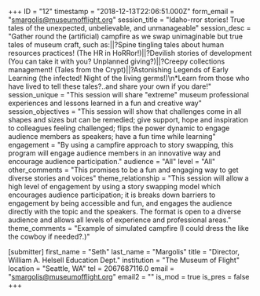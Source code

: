 +++
ID = "12"
timestamp = "2018-12-13T22:06:51.000Z"
form_email = "smargolis@museumofflight.org"
session_title = "Idaho-rror stories! True tales of the unexpected, unbelievable, and unmanageable"
session_desc = "Gather round the (artificial) campfire as we swap unimaginable but true tales of museum craft, such as:||?Spine tingling tales about human resources practices! (The HR in HoRRor!)||?Devilish stories of development (You can take it with you? Unplanned giving?)||?Creepy collections management! (Tales from the Crypt)||?Astonishing Legends of Early Learning (the infected! Night of the living germs!)\n*Learn from those who have lived to tell these tales?..and share your own if you dare!"
session_unique = "This session will share \"extreme\" museum professional experiences and lessons learned in a fun and creative way"
session_objectives = "This session will show that challenges come in all shapes and sizes but can be remedied; give support, hope and inspiration to colleagues feeling challenged; flips the power dynamic to engage audience members as speakers; have a fun time while learning"
engagement = "By using a campfire approach to story swapping, this program will engage audience members in an innovative way and encourage audience participation."
audience = "All"
level = "All"
other_comments = "This promises to be a fun and engaging way to get diverse stories and voices"
theme_relationship = "This session will allow a high level of engagement by using a story swapping model which encourages audience participation; it is breaks down barriers to engagement by being accessible and fun, and engages the audience directly with the topic and the speakers. The format is open to a diverse audience and allows all levels of experience and professional areas."
theme_comments = "Example of simulated campfire (I could dress the like the cowboy if needed?.)"

[submitter]
first_name = "Seth"
last_name = "Margolis"
title = "Director, William A. Helsell Education Dept."
institution = "The Museum of Flight"
location = "Seattle, WA"
tel = 2067687116.0
email = "smargolis@museumofflight.org"
email2 = ""
is_mod = true
is_pres = false
+++
